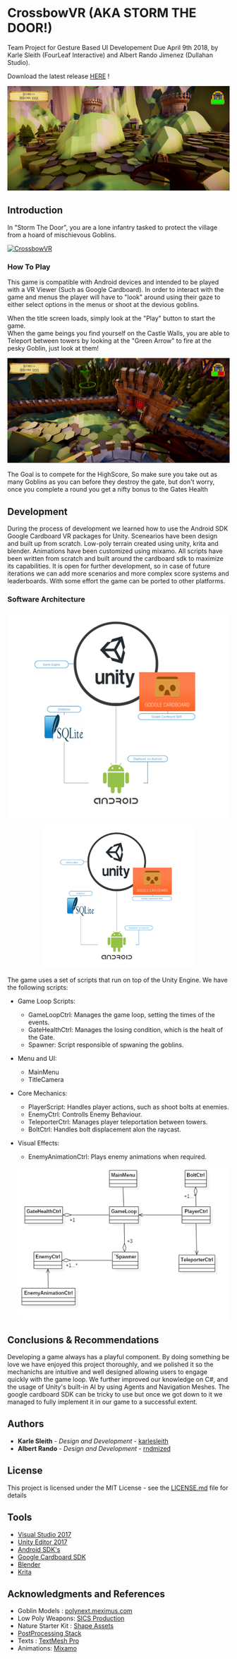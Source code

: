 # CrossbowVR (AKA STORM THE DOOR!)
Team Project for Gesture Based UI Developement Due April 9th 2018,  by Karle Sleith (FourLeaf Interactive) and Albert Rando Jimenez (Dullahan Studio).

Download the latest release [HERE](https://github.com/karlesleith/CrossbowVR/blob/master/releases/CrossbowVR%201.0.0.apk) !

![Screenshot](https://github.com/karlesleith/CrossbowVR/blob/master/ReadMeImages/ScreenShot1.PNG)

## Introduction 
In "Storm The Door", you are a lone infantry tasked to protect the village from a hoard of mischievous Goblins.

[![CrossbowVR](https://img.youtube.com/vi/StTqXEQ2l-Y/0.jpg)](https://www.youtube.com/watch?v=zAAsw9H6QTI)

### How To Play
This game is compatible with Android devices and intended to be played with a VR Viewer (Such as Google Cardboard). In order to interact with the game and menus the player will have to "look" around using their gaze to either select options in the menus or shoot at the devious goblins.

When the title screen loads, simply look at the "Play" button to start the game.
<br/>
When the game beings you find yourself on the Castle Walls, you are able to Teleport between towers by looking at the "Green Arrow" to fire at the pesky Goblin, just look at them!

![Screenshot](https://github.com/karlesleith/CrossbowVR/blob/master/ReadMeImages/ScreenShot2.PNG)

The Goal is to compete for the HighScore, So make sure you take out as many Goblins as you can before they destroy the gate, but don't worry, once you complete a round you get a nifty bonus to the Gates Health


## Development
During the process of development we learned how to use the Android SDK Google Cardboard VR packages for Unity. Scenearios have been design and built up from scratch. Low-poly terrain created using unity, krita and blender. Animations have been customized using mixamo. All scripts have been written from scratch and built around the cardboard sdk to maximize its capabilities. It is open for further development, so in case of future iterations we can add more scenarios and more complex score systems and leaderboards. With some effort the game can be ported to other platforms.

### Software Architecture

![Architecture](https://github.com/karlesleith/CrossbowVR/blob/master/ReadMeImages/Architecture.png)
<p align="center">
<img src="https://github.com/karlesleith/CrossbowVR/blob/master/ReadMeImages/Architecture.png" width="350">
</p>

The game uses a set of scripts that run on top of the Unity Engine. We have the following scripts:
* Game Loop Scripts:
    * GameLoopCtrl: Manages the game loop, setting the times of the events.
    * GateHealthCtrl: Manages the losing condition, which is the healt of the Gate.
    * Spawner: Script responsible of spwaning the goblins.
* Menu and UI:
    * MainMenu
    * TitleCamera
* Core Mechanics:
    * PlayerScript: Handles player actions, such as shoot bolts at enemies.
    * EnemyCtrl: Controlls Enemy Behaviour.
    * TeleporterCtrl: Manages player teleportation between towers.
    * BoltCtrl: Handles bolt displacement alon the raycast.
* Visual Effects:
    * EnemyAnimationCtrl: Plays enemy animations when required.

    ![diagram](https://github.com/karlesleith/CrossbowVR/blob/master/ReadMeImages/UmlDiagram.png)


## Conclusions & Recommendations

Developing a game always has a playful component. By doing something be love we have enjoyed this project thoroughly, and we polished it so the mechanichs are intuitive and well designed allowing users to engage quickly with the game loop. We further improved our knowledge on C#, and the usage of Unity's built-in AI by using Agents and Navigation Meshes. The google cardboard SDK can be tricky to use but once we got down to it we managed to fully implement it in our game to a successful extent. 


## Authors

* **Karle Sleith** - *Design and Development* - [karlesleith](https://github.com/karlesleith)
* **Albert Rando** - *Design and Development* - [rndmized](https://github.com/rndmized)

## License

This project is licensed under the MIT License - see the [LICENSE.md](https://github.com/karlesleith/CrossbowVR/blob/master/LICENSE) file for details

## Tools

* [Visual Studio 2017](https://www.visualstudio.com/downloads/)
* [Unity Editor 2017](https://unity3d.com/unity/editor)
* [Android SDK's](https://developer.android.com/studio/index.html)
* [Google Cardboard SDK](https://vr.google.com/cardboard/)
* [Blender](https://www.blender.org/)
* [Krita](https://krita.org/en/)

## Acknowledgments and References

* Goblin Models : [polynext.meximus.com](http://polynext.meximus.com/)
* Low Poly Weapons: [SICS Production](https://www.facebook.com/SICSproduction/)
* Nature Starter Kit : [Shape Assets](https://www.assetstore.unity3d.com/en/#!/publisher/3292)
* [PostProcessing Stack](https://assetstore.unity.com/packages/essentials/post-processing-stack-83912)
* Texts : [TextMesh Pro](https://assetstore.unity.com/packages/essentials/beta-projects/textmesh-pro-84126)
* Animations: [Mixamo](https://www.mixamo.com/)
